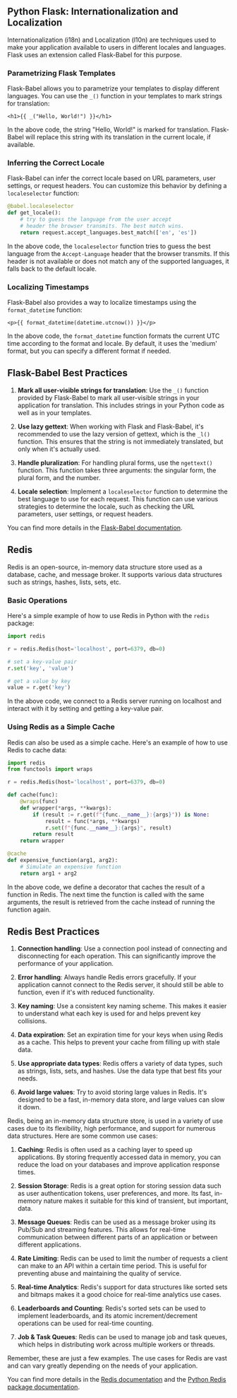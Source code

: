 ## Python Flask: Internationalization and Localization

Internationalization (i18n) and Localization (l10n) are techniques used to make your application available to users in different locales and languages. Flask uses an extension called Flask-Babel for this purpose.

### Parametrizing Flask Templates

Flask-Babel allows you to parametrize your templates to display different languages. You can use the `_()` function in your templates to mark strings for translation:

```jinja
<h1>{{ _("Hello, World!") }}</h1>
```

In the above code, the string "Hello, World!" is marked for translation. Flask-Babel will replace this string with its translation in the current locale, if available.

### Inferring the Correct Locale

Flask-Babel can infer the correct locale based on URL parameters, user settings, or request headers. You can customize this behavior by defining a `localeselector` function:

```python
@babel.localeselector
def get_locale():
    # try to guess the language from the user accept
    # header the browser transmits. The best match wins.
    return request.accept_languages.best_match(['en', 'es'])
```

In the above code, the `localeselector` function tries to guess the best language from the `Accept-Language` header that the browser transmits. If this header is not available or does not match any of the supported languages, it falls back to the default locale.

### Localizing Timestamps

Flask-Babel also provides a way to localize timestamps using the `format_datetime` function:

```jinja
<p>{{ format_datetime(datetime.utcnow()) }}</p>
```

In the above code, the `format_datetime` function formats the current UTC time according to the format and locale. By default, it uses the 'medium' format, but you can specify a different format if needed.


## Flask-Babel Best Practices

1. **Mark all user-visible strings for translation**: Use the `_()` function provided by Flask-Babel to mark all user-visible strings in your application for translation. This includes strings in your Python code as well as in your templates.

2. **Use lazy gettext**: When working with Flask and Flask-Babel, it's recommended to use the lazy version of gettext, which is the `_l()` function. This ensures that the string is not immediately translated, but only when it's actually used.

3. **Handle pluralization**: For handling plural forms, use the `ngettext()` function. This function takes three arguments: the singular form, the plural form, and the number.

4. **Locale selection**: Implement a `localeselector` function to determine the best language to use for each request. This function can use various strategies to determine the locale, such as checking the URL parameters, user settings, or request headers.



You can find more details in the [Flask-Babel documentation](https://flask-babel.tkte.ch/).

## Redis

Redis is an open-source, in-memory data structure store used as a database, cache, and message broker. It supports various data structures such as strings, hashes, lists, sets, etc.

### Basic Operations

Here's a simple example of how to use Redis in Python with the `redis` package:

```python
import redis

r = redis.Redis(host='localhost', port=6379, db=0)

# set a key-value pair
r.set('key', 'value')

# get a value by key
value = r.get('key')
```

In the above code, we connect to a Redis server running on localhost and interact with it by setting and getting a key-value pair.


### Using Redis as a Simple Cache

Redis can also be used as a simple cache. Here's an example of how to use Redis to cache data:

```python
import redis
from functools import wraps

r = redis.Redis(host='localhost', port=6379, db=0)

def cache(func):
    @wraps(func)
    def wrapper(*args, **kwargs):
        if (result := r.get(f"{func.__name__}:{args}")) is None:
            result = func(*args, **kwargs)
            r.set(f"{func.__name__}:{args}", result)
        return result
    return wrapper

@cache
def expensive_function(arg1, arg2):
    # Simulate an expensive function
    return arg1 + arg2
```

In the above code, we define a decorator that caches the result of a function in Redis. The next time the function is called with the same arguments, the result is retrieved from the cache instead of running the function again.

## Redis Best Practices

1. **Connection handling**: Use a connection pool instead of connecting and disconnecting for each operation. This can significantly improve the performance of your application.

2. **Error handling**: Always handle Redis errors gracefully. If your application cannot connect to the Redis server, it should still be able to function, even if it's with reduced functionality.

3. **Key naming**: Use a consistent key naming scheme. This makes it easier to understand what each key is used for and helps prevent key collisions.

4. **Data expiration**: Set an expiration time for your keys when using Redis as a cache. This helps to prevent your cache from filling up with stale data.

5. **Use appropriate data types**: Redis offers a variety of data types, such as strings, lists, sets, and hashes. Use the data type that best fits your needs.

6. **Avoid large values**: Try to avoid storing large values in Redis. It's designed to be a fast, in-memory data store, and large values can slow it down.


Redis, being an in-memory data structure store, is used in a variety of use cases due to its flexibility, high performance, and support for numerous data structures. Here are some common use cases:

1. **Caching**: Redis is often used as a caching layer to speed up applications. By storing frequently accessed data in memory, you can reduce the load on your databases and improve application response times.

2. **Session Storage**: Redis is a great option for storing session data such as user authentication tokens, user preferences, and more. Its fast, in-memory nature makes it suitable for this kind of transient, but important, data.

3. **Message Queues**: Redis can be used as a message broker using its Pub/Sub and streaming features. This allows for real-time communication between different parts of an application or between different applications.

4. **Rate Limiting**: Redis can be used to limit the number of requests a client can make to an API within a certain time period. This is useful for preventing abuse and maintaining the quality of service.

5. **Real-time Analytics**: Redis's support for data structures like sorted sets and bitmaps makes it a good choice for real-time analytics use cases.

6. **Leaderboards and Counting**: Redis's sorted sets can be used to implement leaderboards, and its atomic increment/decrement operations can be used for real-time counting.

7. **Job & Task Queues**: Redis can be used to manage job and task queues, which helps in distributing work across multiple workers or threads.

Remember, these are just a few examples. The use cases for Redis are vast and can vary greatly depending on the needs of your application.


You can find more details in the [Redis documentation](https://redis.io/documentation) and the [Python Redis package documentation](https://pypi.org/project/redis/).

